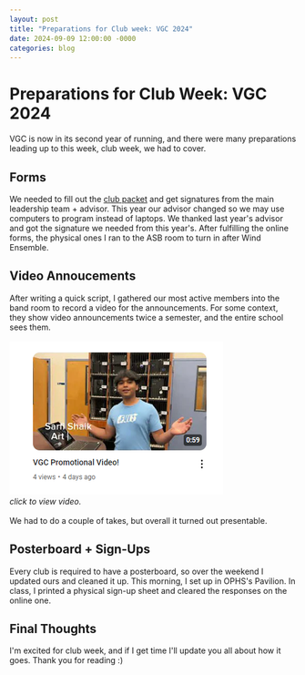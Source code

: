```yaml
---
layout: post
title: "Preparations for Club week: VGC 2024"
date: 2024-09-09 12:00:00 -0000
categories: blog
---
```

# Preparations for Club Week: VGC 2024
VGC is now in its second year of running, and there were many preparations leading up to this week, club week, we had to cover.

## Forms
We needed to fill out the [club packet](https://www.oakparkasb.com/_files/ugd/54204b_524d58ac06dd4a37b03f1805483b388f.pdf) and get signatures from the main leadership team + advisor. This year our advisor changed so we may use computers to program instead of laptops. 
We thanked last year's advisor and got the signature we needed from this year's. After fulfilling the online forms, the physical ones I ran to the ASB room to turn in after Wind Ensemble. 

## Video Annoucements
After writing a quick script, I gathered our most active members into the band room to record a video for the announcements. For some context, they show video announcements twice a semester, and the entire school sees them.
<br><br>
[![YouTube thumbnail](https://github.com/CaptainSapphire/PH-s-Blog/blob/main/assets/September%202024/Screenshot%202024-09-09%20091550.png?raw=true)](https://www.youtube.com/watch?v=rzNJrG0PhQY)
<br>
*click to view video.*
<br><br>
We had to do a couple of takes, but overall it turned out presentable. 

## Posterboard + Sign-Ups
Every club is required to have a posterboard, so over the weekend I updated ours and cleaned it up. This morning, I set up in OPHS's Pavilion. In class, I printed a physical sign-up sheet and cleared the responses on the online one. 

## Final Thoughts
I'm excited for club week, and if I get time I'll update you all about how it goes. Thank you for reading :)
